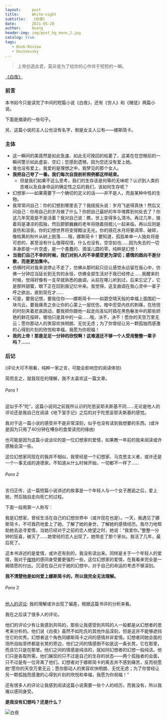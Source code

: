 ```yaml
---
layout:     post
title:      White-night
subtitle:   《白夜》
date:       2021-05-28
author:     Huang
header-img: img/post_bg_moon_2.jpg
catalog: true
tags:
   - Book-Review
   - Dostoevsky
---
```


> 上帝创造此君，莫非是为了给你的心作伴于短短的一瞬。

[《白夜》](https://book.douban.com/subject/25887921/)

### 前言

本书如今只是读完了中间的短篇小说《白夜》，还有《穷人》和《赌徒》两篇小说。

下面是摘录的一些句子。

另，这篇小说的主人公也没有名字，倒是女主人公有——娜斯简卡。

### 主体

* 这一瞬间的美竟然是如此急速、如此无可挽回的枯萎了，这美在在您眼前的一瞬间警示如此虚妄、空幻；您感到遗憾，因为您还没有爱上她。
* 谁也没有爱上，我爱的是理想之中，我梦见的那个女人。
* **我把自己夸了一番。我们每次自我剖析照例都这样结束。**
  * 但是我们如果不这么思考，我们的生存该是何等的无味呢？认识到人类的苦难以及自身命运的确定性之后的我们，该如何生存呢？
* 幻想家——如果需要下一个确切的定义的话——并不是人，而是某种中性的生物。
* 我常常问自己：你的幻想到哪里去了？我摇摇头说：岁月飞逝得真快！然后又问自己：你用自己的岁月做了什么？你把自己最好的年华埋葬到何处去了？你这几年究竟是不是活着？我对自己说：瞧，世上变得多么清冷。再过几年，接着将是凄凉的孤独，然后颤颤巍巍的老年将随着拐棍儿一起来临，再以后则是哀伤和沮丧。你的幻想世界将变得黯淡无光，你的镜花水月将要凋零、破碎，像枯黄的秋叶从树上脱落……哦，娜斯简卡！要知道，孤孤单单一人独处将是可悲的，甚至没有什么值得叹惜，什么也没有，空空如也……因为失去的一切本身即是一片空虚，是一个愚蠢的、滴溜儿圆的零，纯粹是幻想！
* **当我们自己不幸的时候，我们对别人的不幸感受更为深切；感情的趋向不是分散，而是更加集中。**
* 仿佛时间对我来说停止不走了，仿佛从那时起只应让感觉永远留在我心中，仿佛一分钟应当延长到无穷的永恒，仿佛全部生活对于我已经停止……我醒来的时候，觉得好像有一支早就熟悉的曲调，从前在哪儿听到过，后来忘记了，它是那样甜蜜，眼下正在回到我记忆中来。我觉得，这支曲调在我心灵中一辈子呼之欲出，直到现在才……
* 可是，要我记恨，要我往你——娜斯简卡——如碧空晴天般的幸福上面围赶一块乌云，要我痛责之余让你的心蒙上一层忧伤，暗中忍受内疚的刺痛，在欣悦的时刻夹着悲哀跳动，要我把你跟他一起走向圣坛时插在黑色鬈发中的那些娇艳的鲜花挼碎，哪怕只是其中的一朵……哦，决不，决不！愿你的天空万里无云；愿你那动人的笑容欢快明朗、无忧无虑；为了你曾经让另一颗孤独而感激的心得到片刻的欣悦和幸福，我愿为你祝福！
* **我的上帝！那是足足一分钟的欣悦啊！这难道还不够一个人受用整整一辈子吗？……**

### 后记

(评论大可不用看，纯粹一家之言，可能会影响您的阅读体验)

简而言之，就我现在的理解，我不太喜欢这一篇文章。

###### Para 1

这似乎不“陀”，这篇小说同之前我所认识的陀思妥耶夫斯基不同……无论是他人的评论还是我自己在阅读《地下室手记》之后的对于陀思妥耶夫斯基的感觉。

我对于这一篇小说的感受并不是非常深刻，似乎也没有读到我想要的东西。(或许是因为只用了40分钟在嘈杂的食堂读完的缘由)

也可能是因为这篇小说谈论的是一位幻想家的爱情，如果教一年前的我来阅读或许感触会深一些。

这位幻想家同现在的我并不相似，我曾经是一个幻想家、马克思主义者，或许还是一个一事无成的道德家。不知道从什么时候开始，一切都不一样了……

###### Para 2

言归正传，这一篇短篇小说讲述的故事是一个年轻人与一个女子邂逅之后，爱上她，然后独自走向死亡的过程。

下面一段用第一人称写：

我是幻想家，曾经生活在自己的幻想世界中（或许现在也是）。一天，我遇见了娜斯简卡，不可救药地爱上了她。了解了她的身世，了解她的感情经历。我尽力地帮助她去追寻爱情，当她已经对于之前的恋人绝望之时，她说：“我爱你。”整整一分钟的狂喜，破灭了……她曾经的恋人出现了，她带走了那个家伙。我活了几年，最后死了。

这本书讲述的是爱情，或许还有别的，我没有读出来。同样是关于一个年轻人的爱情，我对于[维特](https://book.douban.com/subject/30200867/)的感同身受要更强烈一些。这位幻想家的爱情，在我看来完全是一厢情愿的付出。沉浸在自己对于她的幻想中，对于自己的命运的考虑不够深刻。

**我不清楚他是如何爱上娜斯简卡的，所以我完全无法理解。**

###### Para 3

[他人的评论](https://book.douban.com/review/1455871/): 我的理解或许出现了偏差，根据这篇书评的分析来看。

我在之后读了很多人的评论。

他们的评论少有让我感到共鸣的，那些让我感受到共鸣的人一般都是从幻想者的思考来分析的。他们说《白夜》虽然不如陀氏的其他作品深刻，但是这并不能够遮挡住它的优秀。幻想者这个角色同娜斯简卡之间的感情并非爱情。幻想者同她会面的场所自始至终都是长凳的旁边，他们之间的情感倒不如是这一条长凳，它在那里，而且它只是在那里。他们之间的情感是纯洁的，就如同幻想者的幻想一般纯洁。他们只是各取所需，他们展现的只不过是自己的生存的状态——两个孤独者的会面，只不过是有一位背离了他们。幻想者对于娜斯简卡的离去并不感到痛苦，反而祝愿她“愿你的天空万里无云；愿你那动人的笑容欢快明朗、无忧无虑；为了你曾经让另一颗孤独而感激的心得到片刻的欣悦和幸福，我愿为你祝福！”

还有很多人的评论让我感到阅读这篇小说需要一些个人的经历，而我没有，所以我难以感同身受。

**是我没有幻想吗？还是什么？**

![白夜](https://github.com/huang-feiyu/huang-feiyu.github.io/blob/master/img/post_bg_white_night.jpg?raw=true)
